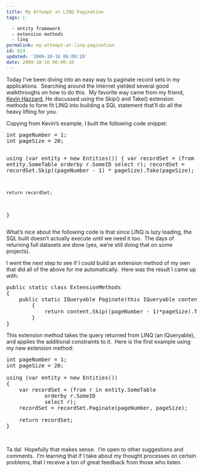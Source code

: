 ```yaml
---
title: My Attempt at LINQ Pagination
tags: |-

  - entity framework
  - extension methods
  - linq
permalink: my-attempt-at-linq-pagination
id: 624
updated: '2009-10-16 06:00:10'
date: 2009-10-16 06:00:10
---
```


<p>Today I’ve been diving into an easy way to paginate record sets in my applications.&#160; Searching around the internet yielded several good walkthroughs on how to do this.&#160; My favorite way came from my friend, <a href="http://www.gotnet.biz/Blog/post/Efficient-Paging-in-SQL-Server-via-LINQ.aspx">Kevin Hazzard</a>, He discussed using the Skip() and Take() extension methods to form fit LINQ into building a SQL statement that’ll do all the heavy lifting for you.</p>  <p>Copying from Kevin’s example, I built the following code snippet:</p>  <pre lang="csharp">int pageNumber = 1;
int pageSize = 20;

using (var entity = new Entities())
{
	var recordSet = (from r in entity.SomeTable
			orderby r.SomeID
			select r);
	recordSet = recordSet.Skip((pageNumber - 1) * pageSize).Take(pageSize);

	return recordSet;
}</pre>

<p>What’s nice about the following code is that since LINQ is lazy loading, the SQL built doesn’t actually execute until we need it too.&#160; The days of returning full datasets are done (yes, we’re still doing that on some projects).&#160; </p>

<p>I went the next step to see if I could build an extension method of my own that did all of the above for me automatically.&#160; Here was the result I came up with:</p>

<pre lang="csharp">public static class ExtensionMethods
{
	public static IQueryable<t> Paginate<t>(this IQueryable<t> content, int pageNumber, int pageSize)
        {
            return content.Skip((pageNumber - 1)*pageSize).Take(pageSize);
        }
}</pre>

<p>This extension method takes the query returned from LINQ (an IQueryable), and applies the additional constraints to it.&#160; Here is the first example using my new extension method:</p>

<pre lang="csharp">int pageNumber = 1;
int pageSize = 20;

using (var entity = new Entities())
{
	var recordSet = (from r in entity.SomeTable
			orderby r.SomeID
			select r);
	recordSet = recordSet.Paginate(pageNumber, pageSize);

	return recordSet;
}</pre>

<p>&#160;</p>

<p>Ta da!&#160; Hopefully that makes sense.&#160; I’m open to other suggestions and comments.&#160; I’m learning that if I take about my thought processes on certain problems, that I receive a ton of great feedback from those who listen.</p>